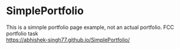 # SimplePortfolio
This is a simnple portfolio page example, not an actual portfolio.
FCC portfolio task <br>
https://abhishek-singh77.github.io/SimplePortfolio/
